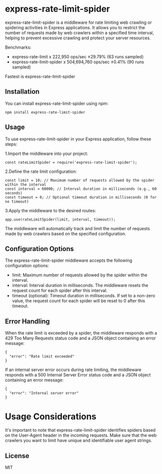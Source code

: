 # express-rate-limit-spider

express-rate-limit-spider is a middleware for rate limiting web crawling or spidering activities in Express applications. It allows you to restrict the number of requests made by web crawlers within a specified time interval, helping to prevent excessive crawling and protect your server resources.

Benchmarks: 

- express-rate-limit x 222,950 ops/sec ±29.79% (63 runs sampled)
- express-rate-limit-spider x 504,694,760 ops/sec ±0.41% (90 runs sampled)

Fastest is express-rate-limit-spider

## Installation

You can install express-rate-limit-spider using npm:

```
npm install express-rate-limit-spider
```

## Usage

To use express-rate-limit-spider in your Express application, follow these steps:

1.Import the middleware into your project:

```
const rateLimitSpider = require('express-rate-limit-spider');
```

2.Define the rate limit configuration:

```
const limit = 10; // Maximum number of requests allowed by the spider within the interval
const interval = 60000; // Interval duration in milliseconds (e.g., 60 seconds)
const timeout = 0; // Optional timeout duration in milliseconds (0 for no timeout)
```

3.Apply the middleware to the desired routes:

```
app.use(rateLimitSpider(limit, interval, timeout));
```

The middleware will automatically track and limit the number of requests made by web crawlers based on the specified configuration.

## Configuration Options

The express-rate-limit-spider middleware accepts the following configuration options:

- limit: Maximum number of requests allowed by the spider within the interval.
- interval: Interval duration in milliseconds. The middleware resets the request count for each spider after this interval.
- timeout (optional): Timeout duration in milliseconds. If set to a non-zero value, the request count for each spider will be reset to 0 after this timeout.

## Error Handling

When the rate limit is exceeded by a spider, the middleware responds with a 429 Too Many Requests status code and a JSON object containing an error message:

```
{
  "error": "Rate limit exceeded"
}
```

If an internal server error occurs during rate limiting, the middleware responds with a 500 Internal Server Error status code and a JSON object containing an error message:

```
{
  "error": "Internal server error"
}
```

# Usage Considerations

It's important to note that express-rate-limit-spider identifies spiders based on the User-Agent header in the incoming requests. Make sure that the web crawlers you want to limit have unique and identifiable user agent strings.

## License

MIT